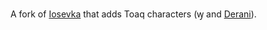 A fork of [Iosevka](https://github.com/be5invis/Iosevka) that adds Toaq characters (ꝡ and [Derani](https://toaq.me/Derani)).
